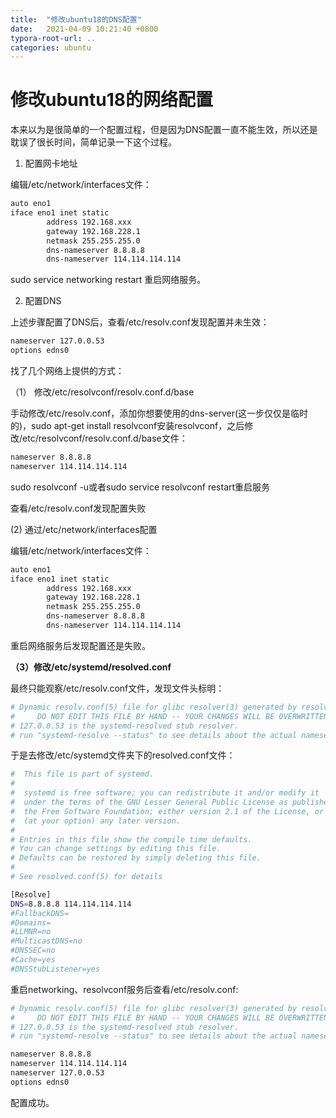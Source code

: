 ```yaml
---
title:  "修改ubuntu18的DNS配置"
date:   2021-04-09 10:21:40 +0800
typora-root-url: ..
categories: ubuntu
---
```


# 修改ubuntu18的网络配置

本来以为是很简单的一个配置过程，但是因为DNS配置一直不能生效，所以还是耽误了很长时间，简单记录一下这个过程。

1. 配置网卡地址

编辑/etc/network/interfaces文件：

```bash
auto eno1
iface eno1 inet static
        address 192.168.xxx
        gateway 192.168.228.1
        netmask 255.255.255.0
        dns-nameserver 8.8.8.8
        dns-nameserver 114.114.114.114
```

sudo service networking restart 重启网络服务。

2. 配置DNS

上述步骤配置了DNS后，查看/etc/resolv.conf发现配置并未生效：

```bash
nameserver 127.0.0.53
options edns0
```

找了几个网络上提供的方式：

（1） 修改/etc/resolvconf/resolv.conf.d/base

手动修改/etc/resolv.conf，添加你想要使用的dns-server(这一步仅仅是临时的)，sudo apt-get install resolvconf安装resolvconf，之后修改/etc/resolvconf/resolv.conf.d/base文件：

```bash
nameserver 8.8.8.8
nameserver 114.114.114.114
```

sudo resolvconf -u或者sudo service resolvconf restart重启服务

查看/etc/resolv.conf发现配置失败

(2) 通过/etc/network/interfaces配置

编辑/etc/network/interfaces文件：

```bash
auto eno1
iface eno1 inet static
        address 192.168.xxx
        gateway 192.168.228.1
        netmask 255.255.255.0
        dns-nameserver 8.8.8.8
        dns-nameserver 114.114.114.114
```

重启网络服务后发现配置还是失败。

**（3）修改/etc/systemd/resolved.conf**

最终只能观察/etc/resolv.conf文件，发现文件头标明：

```bash
# Dynamic resolv.conf(5) file for glibc resolver(3) generated by resolvconf(8)
#     DO NOT EDIT THIS FILE BY HAND -- YOUR CHANGES WILL BE OVERWRITTEN
# 127.0.0.53 is the systemd-resolved stub resolver.
# run "systemd-resolve --status" to see details about the actual nameservers.
```

于是去修改/etc/systemd文件夹下的resolved.conf文件：

```bash
#  This file is part of systemd.
#
#  systemd is free software; you can redistribute it and/or modify it
#  under the terms of the GNU Lesser General Public License as published by
#  the Free Software Foundation; either version 2.1 of the License, or
#  (at your option) any later version.
#
# Entries in this file show the compile time defaults.
# You can change settings by editing this file.
# Defaults can be restored by simply deleting this file.
#
# See resolved.conf(5) for details

[Resolve]
DNS=8.8.8.8 114.114.114.114
#FallbackDNS=
#Domains=
#LLMNR=no
#MulticastDNS=no
#DNSSEC=no
#Cache=yes
#DNSStubListener=yes
```

重启networking、resolvconf服务后查看/etc/resolv.conf:

```bash
# Dynamic resolv.conf(5) file for glibc resolver(3) generated by resolvconf(8)
#     DO NOT EDIT THIS FILE BY HAND -- YOUR CHANGES WILL BE OVERWRITTEN
# 127.0.0.53 is the systemd-resolved stub resolver.
# run "systemd-resolve --status" to see details about the actual nameservers.

nameserver 8.8.8.8
nameserver 114.114.114.114
nameserver 127.0.0.53
options edns0
```

配置成功。

